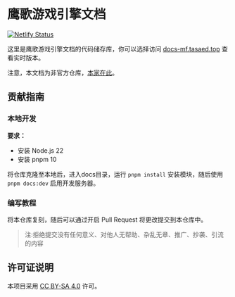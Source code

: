 # 鹰歌游戏引擎文档
[![Netlify Status](https://api.netlify.com/api/v1/badges/75983092-fde6-4c25-8f5f-6e0d7af010fe/deploy-status)](https://app.netlify.com/sites/jovial-sable-a4b76d/deploys)

这里是鹰歌游戏引擎文档的代码储存库，你可以选择访问 [docs-mf.tasaed.top](https://docs-mf.tasaed.top/) 查看实时版本。

注意，本文档为非官方仓库，[本家在此](https://github.com/leamus/MakerFrame)。

## 贡献指南

### 本地开发
**要求：**

- 安装 Node.js 22
- 安装 pnpm 10

将仓库克隆至本地后，进入docs目录，运行 `pnpm install` 安装模块，随后使用 `pnpm docs:dev` 启用开发服务器。

### 编写教程
将本仓库复刻，随后可以通过开启 Pull Request 将更改提交到本仓库中。

> 注:拒绝提交没有任何意义、对他人无帮助、杂乱无章、推广、抄袭、引流的内容

## 许可证说明
本项目采用 [CC BY-SA 4.0](https://creativecommons.org/licenses/by-sa/4.0/) 许可。